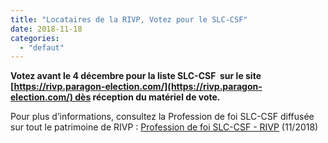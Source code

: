 ```yaml
---
title: "Locataires de la RIVP, Votez pour le SLC-CSF"
date: 2018-11-18
categories: 
  - "defaut"
---
```


**Votez avant le 4 décembre pour la liste SLC-CSF  sur le site [https://rivp.paragon-election.com/](https://rivp.paragon-election.com/) dès réception du matériel de vote.**

Pour plus d’informations, consultez la Profession de foi SLC-CSF diffusée sur tout le patrimoine de RIVP : [Profession de foi SLC-CSF - RIVP](/uploads/PROFDEFOI_RIVP_WEB.pdf) (11/2018)
